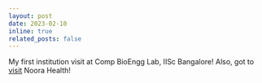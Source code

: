 ```yaml
---
layout: post
date: 2023-02-10
inline: true
related_posts: false
---
```


My first institution visit at Comp BioEngg Lab, IISc Bangalore! Also, got to [visit](https://twitter.com/srijonrick/status/1625164934589075456?s=20) Noora Health!
